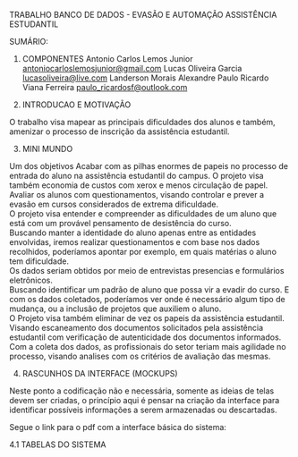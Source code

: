 TRABALHO BANCO DE DADOS - EVASÃO E AUTOMAÇÃO ASSISTÊNCIA ESTUDANTIL

SUMÁRIO:

1. COMPONENTES
Antonio Carlos Lemos Junior antoniocarloslemosjunior@gmail.com
Lucas Oliveira Garcia  lucasoliveira@live.com 
Landerson Morais Alexandre 
Paulo Ricardo Viana Ferreira paulo_ricardosf@outlook.com 

2. INTRODUCAO E MOTIVAÇÃO

O trabalho visa mapear as principais dificuldades dos alunos e também, amenizar o processo de inscrição da assistência estudantil.  

3. MINI MUNDO

Um dos objetivos Acabar com as pilhas enormes de papeis no processo de entrada do aluno na assistência estudantil do campus. O projeto visa também economia de custos com xerox e menos circulação de papel.
Avaliar os alunos com questionamentos, visando controlar e prever a evasão em cursos considerados de extrema dificuldade.  
O projeto visa entender e compreender as dificuldades de um aluno que está com um provável pensamento de desistência do curso.  
Buscando manter a identidade do aluno apenas entre as entidades envolvidas, iremos realizar questionamentos e com base nos dados recolhidos, poderíamos apontar por exemplo, em quais matérias o aluno tem dificuldade.  
Os dados seriam obtidos por meio de entrevistas presencias e formulários eletrônicos.  
Buscando identificar um padrão de aluno que possa vir a evadir do curso. E com os dados coletados, poderíamos ver onde é necessário algum tipo de mudança, ou a inclusão de projetos que auxiliem o aluno.   
O Projeto visa também eliminar de vez os papeis da assistência estudantil. Visando escaneamento dos documentos solicitados pela assistência estudantil com verificação de autenticidade dos documentos informados. Com a coleta dos dados, as profissionais do setor teriam mais agilidade no processo, visando analises com os critérios de avaliação das mesmas.  

4. RASCUNHOS DA INTERFACE (MOCKUPS) 

Neste ponto a codificação não e necessária, somente as ideias de telas devem ser criadas, o princípio aqui é pensar na criação da interface para identificar possíveis informações a serem armazenadas ou descartadas. 

Segue o link para o pdf com a interface básica do sistema:

4.1 TABELAS DO SISTEMA


